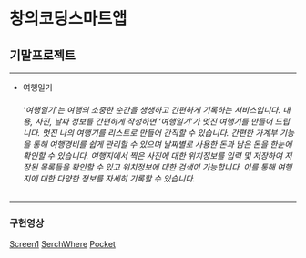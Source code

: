 # 창의코딩스마트앱
## 기말프로젝트
***
+ 여행일기
  ###### '여행일기’는 여행의 소중한 순간을 생생하고 간편하게 기록하는 서비스입니다. 내용, 사진, 날짜 정보를 간편하게 작성하면 ‘여행일기’가 멋진 여행기를 만들어 드립니다. 멋진 나의 여행기를 리스트로 만들어 간직할 수 있습니다. 간편한 가계부 기능을 통해 여행경비를 쉽게 관리할 수 있으며 날짜별로 사용한 돈과 남은 돈을 한눈에 확인할 수 있습니다. 여행지에서 찍은 사진에 대한 위치정보를 입력 및 저장하여 저장된 목록들을 확인할 수 있고 위치정보에 대한 검색이 가능합니다. 이를 통해 여행지에 대한 다양한 정보를 자세히 기록할 수 있습니다.

***
  ### 구현영상
  [Screen1](https://www.youtube.com/watch?v=mQYhJMaX9Ow&feature=youtu.be)
  [SerchWhere](https://www.youtube.com/watch?v=r6mXgf5zNTs&feature=youtu.be)
  [Pocket](https://www.youtube.com/watch?v=pxNydPEWYUU&feature=youtu.be)
